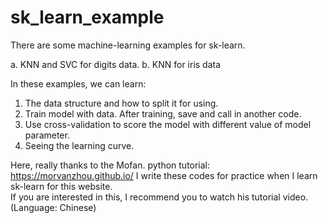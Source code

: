 # sk_learn_example
There are some machine-learning examples for sk-learn.

a. KNN and SVC for digits data.
b. KNN for iris data

In these examples, we can learn:

1. The data structure and how to split it for using.
2. Train model with data. After training, save and call in another code.
3. Use cross-validation to score the model with different value of model parameter.
4. Seeing the learning curve.

Here, really thanks to the Mofan. python tutorial: https://morvanzhou.github.io/
I write these codes for practice when I learn sk-learn for this website.  
If you are interested in this, I recommend you to watch his tutorial video. (Language: Chinese)
